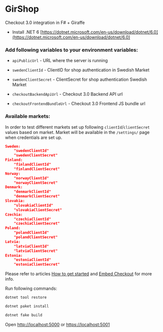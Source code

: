 # GirShop

Checkout 3.0 integration in F# + Giraffe

- Install .NET 6 [https://dotnet.microsoft.com/en-us/download/dotnet/6.0](https://dotnet.microsoft.com/en-us/download/dotnet/6.0)

### Add following variables to your environment variables:

- `apiPublicUrl` - URL where the server is running

- `swedenClientId` - ClientID for shop authentication in Swedish Market

- `swedenClientSecret` - ClientSecret for shop authentication Swedish Market

- `checkoutBackendApiUrl` - Checkout 3.0 Backend API url

- `checkoutFrontendBundleUrl` - Checkout 3.0 Frontend JS bundle url

### Available markets:

In order to test different markets set up following `clientId`/`clientSecret` values based on market. Market will be available in the `/settings/` page when credentials are set up.

```json
Sweden:
    "swedenClientId"
    "swedenClientSecret"
Finland:
    "finlandClientId"
    "finlandClientSecret"
Norway:
    "norwayClientId"
    "norwayClientSecret"
Denmark:
    "denmarkClientId"
    "denmarkClientSecret"
Slovakia:
    "slovakiaClientId"
    "slovakiaClientSecret"
Czechia:
    "czechiaClientId"
    "czechiaClientSecret"
Poland:
    "polandClientId"
    "polandClientSecret"
Latvia:
    "latviaClientId"
    "latviaClientSecret"
Estonia:
    "estoniaClientId"
    "estoniaClientSecret"
```

Please refer to articles [How to get started](https://docs.avarda.com/checkout-3/how-to-get-started/) and
[Embed Checkout](https://docs.avarda.com/checkout-3/embed-checkout/) for more info.

Run following commands:

```bash
dotnet tool restore

dotnet paket install

dotnet fake build
```

Open [http://localhost:5000](localhost:5000) or [https://localhost:5001](localhost:5001)
